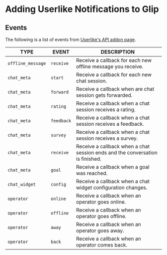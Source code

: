 Adding Userlike Notifications to Glip
=====================================

## Events

The following is a list of events from [Userlike's API addon page](https://www.userlike.com/en/public/tutorial/addon/api).

| TYPE | EVENT | DESCRIPTION |
|------|-------|-------------|
| `offline_message` | `receive` | Receive a callback for each new offline message you receive. |
| `chat_meta` | `start` | Receive a callback for each new chat session. |
| `chat_meta` | `forward` | Receive a callback when are chat session gets forwarded. |
| `chat_meta` | `rating` | Receive a callback when a chat session receives a rating. |
| `chat_meta` | `feedback` | Receive a callback when a chat session receives a feedback. |
| `chat_meta` | `survey` | Receive a callback when a chat session receives a survey. |
| `chat_meta` | `receive` | Receive a callback when a chat session ends and the conversation is finished. |
| `chat_meta` | `goal` | Receive a callback when a goal was reached. |
| `chat_widget` | `config` | Receive a callback when a chat widget configuration changes. |
| `operator` | `online` | Receive a callback when an operator goes online. |
| `operator` | `offline` | Receive a callback when an operator goes offline. |
| `operator` | `away` | Receive a callback when an operator goes away. |
| `operator` | `back` | Receive a callback when an operator comes back. |
